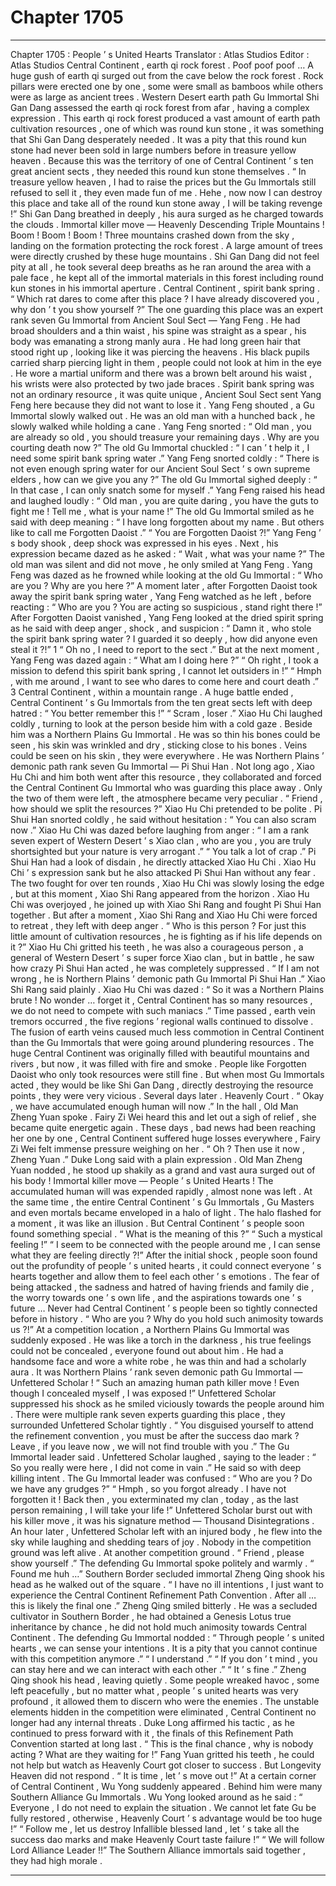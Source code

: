 
# Chapter 1705


---

Chapter 1705 : People ’ s United Hearts
Translator :
Atlas Studios
Editor :
Atlas Studios
Central Continent , earth qi rock forest .
Poof poof poof …
A huge gush of earth qi surged out from the cave below the rock forest .
Rock pillars were erected one by one , some were small as bamboos while others were as large as ancient trees .
Western Desert earth path Gu Immortal Shi Gan Dang assessed the earth qi rock forest from afar , having a complex expression .
This earth qi rock forest produced a vast amount of earth path cultivation resources , one of which was round kun stone , it was something that Shi Gan Dang desperately needed .
It was a pity that this round kun stone had never been sold in large numbers before in treasure yellow heaven . Because this was the territory of one of Central Continent ’ s ten great ancient sects , they needed this round kun stone themselves .
“ In treasure yellow heaven , I had to raise the prices but the Gu Immortals still refused to sell it , they even made fun of me . Hehe , now now I can destroy this place and take all of the round kun stone away , I will be taking revenge !”
Shi Gan Dang breathed in deeply , his aura surged as he charged towards the clouds .
Immortal killer move — Heavenly Descending Triple Mountains !
Boom ! Boom ! Boom !
Three mountains crashed down from the sky , landing on the formation protecting the rock forest . A large amount of trees were directly crushed by these huge mountains .
Shi Gan Dang did not feel pity at all , he took several deep breaths as he ran around the area with a pale face , he kept all of the immortal materials in this forest including round kun stones in his immortal aperture .
Central Continent , spirit bank spring .
“ Which rat dares to come after this place ? I have already discovered you , why don ’ t you show yourself ?” The one guarding this place was an expert rank seven Gu Immortal from Ancient Soul Sect — Yang Feng .
He had broad shoulders and a thin waist , his spine was straight as a spear , his body was emanating a strong manly aura .
He had long green hair that stood right up , looking like it was piercing the heavens . His black pupils carried sharp piercing light in them , people could not look at him in the eye .
He wore a martial uniform and there was a brown belt around his waist , his wrists were also protected by two jade braces .
Spirit bank spring was not an ordinary resource , it was quite unique , Ancient Soul Sect sent Yang Feng here because they did not want to lose it .
Yang Feng shouted , a Gu Immortal slowly walked out .
He was an old man with a hunched back , he slowly walked while holding a cane .
Yang Feng snorted : “ Old man , you are already so old , you should treasure your remaining days . Why are you courting death now ?”
The old Gu Immortal chuckled : “ I can ’ t help it , I need some spirit bank spring water .”
Yang Feng snorted coldly : “ There is not even enough spring water for our Ancient Soul Sect ’ s own supreme elders , how can we give you any ?”
The old Gu Immortal sighed deeply : “ In that case , I can only snatch some for myself .”
Yang Feng raised his head and laughed loudly : “ Old man , you are quite daring , you have the guts to fight me ! Tell me , what is your name !”
The old Gu Immortal smiled as he said with deep meaning : “ I have long forgotten about my name . But others like to call me Forgotten Daoist .”
“ You are Forgotten Daoist ?!” Yang Feng ’ s body shook , deep shock was expressed in his eyes .
Next , his expression became dazed as he asked : “ Wait , what was your name ?”
The old man was silent and did not move , he only smiled at Yang Feng .
Yang Feng was dazed as he frowned while looking at the old Gu Immortal : “ Who are you ? Why are you here ?”
A moment later , after Forgotten Daoist took away the spirit bank spring water , Yang Feng watched as he left , before reacting : “ Who are you ? You are acting so suspicious , stand right there !”
After Forgotten Daoist vanished , Yang Feng looked at the dried spirit spring as he said with deep anger , shock , and suspicion : “ Damn it , who stole the spirit bank spring water ? I guarded it so deeply , how did anyone even steal it ?!”
1
“ Oh no , I need to report to the sect .” But at the next moment , Yang Feng was dazed again : “ What am I doing here ?”
“ Oh right , I took a mission to defend this spirit bank spring , I cannot let outsiders in !”
“ Hmph , with me around , I want to see who dares to come here and court death .”
3
Central Continent , within a mountain range .
A huge battle ended , Central Continent ’ s Gu Immortals from the ten great sects left with deep hatred : “ You better remember this !”
“ Scram , loser .” Xiao Hu Chi laughed coldly , turning to look at the person beside him with a cold gaze .
Beside him was a Northern Plains Gu Immortal .
He was so thin his bones could be seen , his skin was wrinkled and dry , sticking close to his bones . Veins could be seen on his skin , they were everywhere .
He was Northern Plains ’ demonic path rank seven Gu Immortal — Pi Shui Han .
Not long ago , Xiao Hu Chi and him both went after this resource , they collaborated and forced the Central Continent Gu Immortal who was guarding this place away .
Only the two of them were left , the atmosphere became very peculiar .
“ Friend , how should we split the resources ?” Xiao Hu Chi pretended to be polite .
Pi Shui Han snorted coldly , he said without hesitation : “ You can also scram now .”
Xiao Hu Chi was dazed before laughing from anger : “ I am a rank seven expert of Western Desert ’ s Xiao clan , who are you , you are truly shortsighted but your nature is very arrogant .”
“ You talk a lot of crap .” Pi Shui Han had a look of disdain , he directly attacked Xiao Hu Chi .
Xiao Hu Chi ’ s expression sank but he also attacked Pi Shui Han without any fear .
The two fought for over ten rounds , Xiao Hu Chi was slowly losing the edge , but at this moment , Xiao Shi Rang appeared from the horizon .
Xiao Hu Chi was overjoyed , he joined up with Xiao Shi Rang and fought Pi Shui Han together .
But after a moment , Xiao Shi Rang and Xiao Hu Chi were forced to retreat , they left with deep anger .
“ Who is this person ? For just this little amount of cultivation resources , he is fighting as if his life depends on it ?” Xiao Hu Chi gritted his teeth , he was also a courageous person , a general of Western Desert ’ s super force Xiao clan , but in battle , he saw how crazy Pi Shui Han acted , he was completely suppressed .
“ If I am not wrong , he is Northern Plains ’ demonic path Gu Immortal Pi Shui Han .” Xiao Shi Rang said plainly .
Xiao Hu Chi was dazed : “ So it was a Northern Plains brute ! No wonder … forget it , Central Continent has so many resources , we do not need to compete with such maniacs .”
Time passed , earth vein tremors occurred , the five regions ’ regional walls continued to dissolve .
The fusion of earth veins caused much less commotion in Central Continent than the Gu Immortals that were going around plundering resources .
The huge Central Continent was originally filled with beautiful mountains and rivers , but now , it was filled with fire and smoke .
People like Forgotten Daoist who only took resources were still fine . But when most Gu Immortals acted , they would be like Shi Gan Dang , directly destroying the resource points , they were very vicious .
Several days later .
Heavenly Court .
“ Okay , we have accumulated enough human will now .” In the hall , Old Man Zheng Yuan spoke .
Fairy Zi Wei heard this and let out a sigh of relief , she became quite energetic again .
These days , bad news had been reaching her one by one , Central Continent suffered huge losses everywhere , Fairy Zi Wei felt immense pressure weighing on her .
“ Oh ? Then use it now , Zheng Yuan .” Duke Long said with a plain expression .
Old Man Zheng Yuan nodded , he stood up shakily as a grand and vast aura surged out of his body !
Immortal killer move — People ’ s United Hearts !
The accumulated human will was expended rapidly , almost none was left .
At the same time , the entire Central Continent ’ s Gu Immortals , Gu Masters and even mortals became enveloped in a halo of light .
The halo flashed for a moment , it was like an illusion .
But Central Continent ’ s people soon found something special .
“ What is the meaning of this ?”
“ Such a mystical feeling !”
“ I seem to be connected with the people around me , I can sense what they are feeling directly ?!”
After the initial shock , people soon found out the profundity of people ’ s united hearts , it could connect everyone ’ s hearts together and allow them to feel each other ’ s emotions .
The fear of being attacked , the sadness and hatred of having friends and family die , the worry towards one ’ s own life , and the aspirations towards one ’ s future …
Never had Central Continent ’ s people been so tightly connected before in history .
“ Who are you ? Why do you hold such animosity towards us ?!” At a competition location , a Northern Plains Gu Immortal was suddenly exposed .
He was like a torch in the darkness , his true feelings could not be concealed , everyone found out about him .
He had a handsome face and wore a white robe , he was thin and had a scholarly aura .
It was Northern Plains ’ rank seven demonic path Gu Immortal — Unfettered Scholar !
“ Such an amazing human path killer move ! Even though I concealed myself , I was exposed !” Unfettered Scholar suppressed his shock as he smiled viciously towards the people around him .
There were multiple rank seven experts guarding this place , they surrounded Unfettered Scholar tightly .
“ You disguised yourself to attend the refinement convention , you must be after the success dao mark ? Leave , if you leave now , we will not find trouble with you .” The Gu Immortal leader said .
Unfettered Scholar laughed , saying to the leader : “ So you really were here , I did not come in vain .” He said so with deep killing intent .
The Gu Immortal leader was confused : “ Who are you ? Do we have any grudges ?”
“ Hmph , so you forgot already . I have not forgotten it ! Back then , you exterminated my clan , today , as the last person remaining , I will take your life !” Unfettered Scholar burst out with his killer move , it was his signature method — Thousand Disintegrations .
An hour later , Unfettered Scholar left with an injured body , he flew into the sky while laughing and shedding tears of joy .
Nobody in the competition ground was left alive .
At another competition ground .
“ Friend , please show yourself .” The defending Gu Immortal spoke politely and warmly .
“ Found me huh …” Southern Border secluded immortal Zheng Qing shook his head as he walked out of the square .
“ I have no ill intentions , I just want to experience the Central Continent Refinement Path Convention . After all … this is likely the final one .” Zheng Qing smiled bitterly .
He was a secluded cultivator in Southern Border , he had obtained a Genesis Lotus true inheritance by chance , he did not hold much animosity towards Central Continent .
The defending Gu Immortal nodded : “ Through people ’ s united hearts , we can sense your intentions . It is a pity that you cannot continue with this competition anymore .”
“ I understand .”
“ If you don ’ t mind , you can stay here and we can interact with each other .”
“ It ’ s fine .” Zheng Qing shook his head , leaving quietly .
Some people wreaked havoc , some left peacefully , but no matter what , people ’ s united hearts was very profound , it allowed them to discern who were the enemies .
The unstable elements hidden in the competition were eliminated , Central Continent no longer had any internal threats .
Duke Long affirmed his tactic , as he continued to press forward with it , the finals of this Refinement Path Convention started at long last .
“ This is the final chance , why is nobody acting ? What are they waiting for !” Fang Yuan gritted his teeth , he could not help but watch as Heavenly Court got closer to success .
But Longevity Heaven did not respond .
“ It is time , let ’ s move out !” At a certain corner of Central Continent , Wu Yong suddenly appeared .
Behind him were many Southern Alliance Gu Immortals .
Wu Yong looked around as he said : “ Everyone , I do not need to explain the situation . We cannot let fate Gu be fully restored , otherwise , Heavenly Court ’ s advantage would be too huge !”
“ Follow me , let us destroy Infallible blessed land , let ’ s take all the success dao marks and make Heavenly Court taste failure !”
“ We will follow Lord Alliance Leader !!” The Southern Alliance immortals said together , they had high morale .

---

